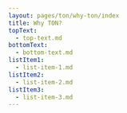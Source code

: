 ```yaml
---
layout: pages/ton/why-ton/index
title: Why TON?
topText:
  - top-text.md
bottomText:
  - bottom-text.md
listItem1:
  - list-item-1.md
listItem2:
  - list-item-2.md
listItem3:
  - list-item-3.md
---
```

